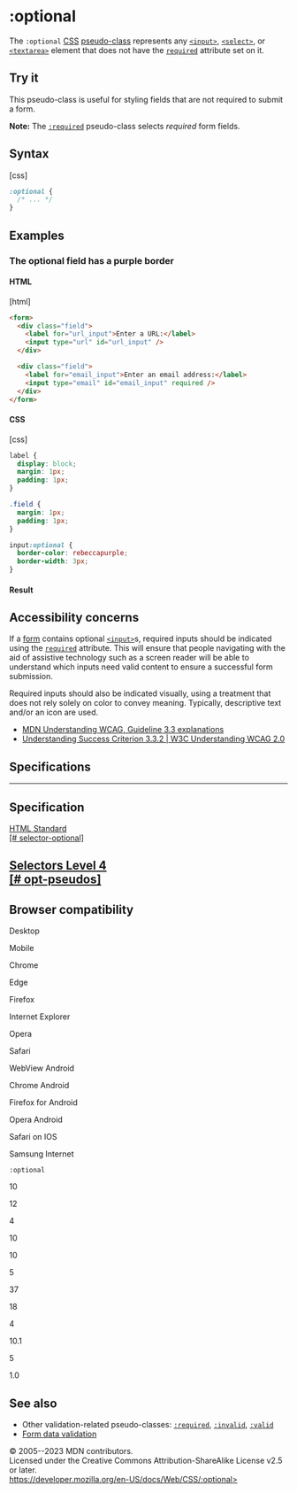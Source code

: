 :optional
=========

The `:optional` [CSS](https://developer.mozilla.org/en-US/docs/Web/CSS)
[pseudo-class](pseudo-classes.md) represents any
[`<input>`](https://developer.mozilla.org/en-US/docs/Web/HTML/Element/input),
[`<select>`](https://developer.mozilla.org/en-US/docs/Web/HTML/Element/select),
or
[`<textarea>`](https://developer.mozilla.org/en-US/docs/Web/HTML/Element/textarea)
element that does not have the
[`required`](https://developer.mozilla.org/en-US/docs/Web/HTML/Element/input#required)
attribute set on it.

Try it
------

This pseudo-class is useful for styling fields that are not required to
submit a form.

**Note:** The [`:required`](:required) pseudo-class selects *required*
form fields.

Syntax
------

[css]

```css
:optional {
  /* ... */
}
```

Examples
--------

### The optional field has a purple border

#### HTML

[html]

```html
<form>
  <div class="field">
    <label for="url_input">Enter a URL:</label>
    <input type="url" id="url_input" />
  </div>

  <div class="field">
    <label for="email_input">Enter an email address:</label>
    <input type="email" id="email_input" required />
  </div>
</form>
```

#### CSS

[css]

```css
label {
  display: block;
  margin: 1px;
  padding: 1px;
}

.field {
  margin: 1px;
  padding: 1px;
}

input:optional {
  border-color: rebeccapurple;
  border-width: 3px;
}
```

#### Result

Accessibility concerns
----------------------

If a
[form](https://developer.mozilla.org/en-US/docs/Web/HTML/Element/form)
contains optional
[`<input>`](https://developer.mozilla.org/en-US/docs/Web/HTML/Element/input)s,
required inputs should be indicated using the
[`required`](https://developer.mozilla.org/en-US/docs/Web/HTML/Element/input#required)
attribute. This will ensure that people navigating with the aid of
assistive technology such as a screen reader will be able to understand
which inputs need valid content to ensure a successful form submission.

Required inputs should also be indicated visually, using a treatment
that does not rely solely on color to convey meaning. Typically,
descriptive text and/or an icon are used.

- [MDN Understanding WCAG, Guideline 3.3
    explanations](https://developer.mozilla.org/en-US/docs/Web/Accessibility/Understanding_WCAG/Understandable#guideline_3.3_%e2%80%94_input_assistance_help_users_avoid_and_correct_mistakes)
- [Understanding Success Criterion 3.3.2 \| W3C Understanding WCAG
    2.0](https://www.w3.org/TR/UNDERSTANDING-WCAG20/minimize-error-cues.html)

Specifications
--------------

  ------------------------------------------------------------------------------------------------------------

Specification
  ------------------------------------------------------------------------------------------------------------

  [HTML Standard\
  [\#
  selector-optional]](https://html.spec.whatwg.org/multipage/semantics-other.html#selector-optional)

[Selectors Level 4\
  [\# opt-pseudos]](https://drafts.csswg.org/selectors/#opt-pseudos)
  ------------------------------------------------------------------------------------------------------------

Browser compatibility
---------------------

Desktop

Mobile

Chrome

Edge

Firefox

Internet Explorer

Opera

Safari

WebView Android

Chrome Android

Firefox for Android

Opera Android

Safari on IOS

Samsung Internet

`:optional`

10

12

4

10

10

5

37

18

4

10.1

5

1.0

See also
--------

- Other validation-related pseudo-classes: [`:required`](:required),
    [`:invalid`](:invalid), [`:valid`](:valid)
- [Form data
    validation](https://developer.mozilla.org/en-US/docs/Learn/Forms/Form_validation)

© 2005--2023 MDN contributors.\
Licensed under the Creative Commons Attribution-ShareAlike License v2.5
or later.\
https://developer.mozilla.org/en-US/docs/Web/CSS/:optional>
